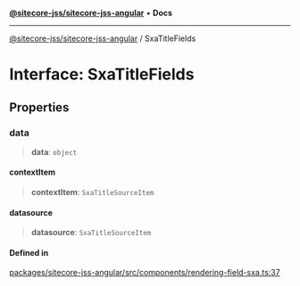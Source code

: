 [**@sitecore-jss/sitecore-jss-angular**](../README.md) • **Docs**

***

[@sitecore-jss/sitecore-jss-angular](../README.md) / SxaTitleFields

# Interface: SxaTitleFields

## Properties

### data

> **data**: `object`

#### contextItem

> **contextItem**: `SxaTitleSourceItem`

#### datasource

> **datasource**: `SxaTitleSourceItem`

#### Defined in

[packages/sitecore-jss-angular/src/components/rendering-field-sxa.ts:37](https://github.com/Sitecore/jss/blob/f0f6e64d75797af01d12051025c04b2b5c3ecf36/packages/sitecore-jss-angular/src/components/rendering-field-sxa.ts#L37)
